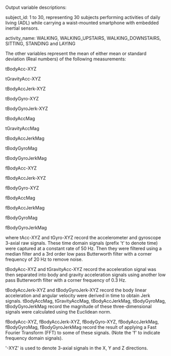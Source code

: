 Output variable descriptions:

subject_id: 1 to 30, representing 30 subjects performing activities of daily living (ADL) while carrying a waist-mounted smartphone with embedded inertial sensors.

activity_name: WALKING, WALKING_UPSTAIRS, WALKING_DOWNSTAIRS, SITTING, STANDING and LAYING

The other variables represent the mean of either mean or standard deviation (Real numbers) of the following measurements:

tBodyAcc-XYZ

tGravityAcc-XYZ

tBodyAccJerk-XYZ

tBodyGyro-XYZ

tBodyGyroJerk-XYZ

tBodyAccMag

tGravityAccMag

tBodyAccJerkMag

tBodyGyroMag

tBodyGyroJerkMag

fBodyAcc-XYZ

fBodyAccJerk-XYZ

fBodyGyro-XYZ

fBodyAccMag

fBodyAccJerkMag

fBodyGyroMag

fBodyGyroJerkMag

where tAcc-XYZ and tGyro-XYZ record the accelerometer and gyroscope 3-axial raw signals. These time domain signals (prefix 't' to denote time) were captured at a constant rate of 50 Hz. Then they were filtered using a median filter and a 3rd order low pass Butterworth filter with a corner frequency of 20 Hz to remove noise. 

tBodyAcc-XYZ and tGravityAcc-XYZ record the acceleration signal was then separated into body and gravity acceleration signals using another low pass Butterworth filter with a corner frequency of 0.3 Hz. 

tBodyAccJerk-XYZ and tBodyGyroJerk-XYZ record the body linear acceleration and angular velocity were derived in time to obtain Jerk signals. tBodyAccMag, tGravityAccMag, tBodyAccJerkMag, tBodyGyroMag, tBodyGyroJerkMag record the magnitude of these three-dimensional signals were calculated using the Euclidean norm. 

fBodyAcc-XYZ, fBodyAccJerk-XYZ, fBodyGyro-XYZ, fBodyAccJerkMag, fBodyGyroMag, fBodyGyroJerkMag record the result of applying a Fast Fourier Transform (FFT) to some of these signals. (Note the 'f' to indicate frequency domain signals). 

'-XYZ' is used to denote 3-axial signals in the X, Y and Z directions.
